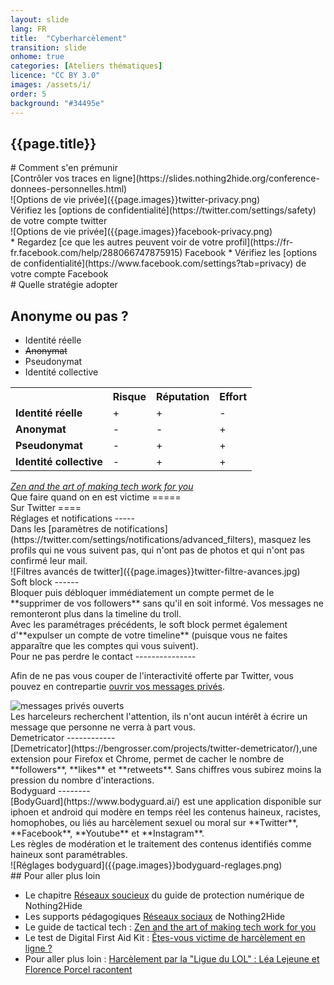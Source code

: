 ```yaml
---
layout: slide
lang: FR
title:  "Cyberharcèlement"
transition: slide
onhome: true
categories: [Ateliers thématiques]
licence: "CC BY 3.0"
images: /assets/i/
order: 5
background: "#34495e"
---
```


<section data-background="{{page.images}}harcelement.jpg">
    <h1>{{page.title}}</h1>
</section>

<section data-background="{{page.background}}">

<section data-markdown>
# Comment s'en prémunir
</section>

<section data-markdown data-background="{{page.background}}">
[Contrôler vos traces en ligne](https://slides.nothing2hide.org/conference-donnees-personnelles.html)
</section>

<section data-markdown data-background="{{page.background}}">
![Options de vie privée]({{page.images}}twitter-privacy.png)
</section>

<section data-markdown data-background="{{page.background}}">
Vérifiez les [options de confidentialité](https://twitter.com/settings/safety) de votre compte twitter
</section>

<section data-markdown data-background="{{page.background}}">
![Options de vie privée]({{page.images}}facebook-privacy.png)
</section>

<section data-markdown data-background="{{page.background}}">
* Regardez [ce que les autres peuvent voir de votre profil](https://fr-fr.facebook.com/help/288066747875915) Facebook
* Vérifiez les [options de confidentialité](https://www.facebook.com/settings?tab=privacy) de votre compte Facebook
</section>

</section>



<section data-background="# {{page.background}}">
<section data-markdown data-background="{{page.background}}">
    # Quelle stratégie adopter
</section>
<section data-background="{{page.background}}">
    <h2>Anonyme ou pas ?</h2>
    <ul>
        <li>Identité réelle</li>
        <li><del>Anonymat</del></li>
        <li>Pseudonymat</li>
        <li>Identité collective</li>
    </ul>
</section>
<section data-background="{{page.background}}">
    <table>
        <tbody><tr>
            <th>
            </th>
            <th><b>Risque</b>
            </th>
            <th><b>Réputation</b>
            </th>
            <th><b>Effort</b>
            </th></tr>
            <tr>
            <td><b>Identité réelle</b>
            </td>
            <td>+
            </td>
            <td>+
            </td>
            <td>-
            </td></tr>
            <tr>
            <td><b>Anonymat</b>
            </td>
            <td>-
            </td>
            <td>-
            </td>
            <td>+
            </td></tr>
            <tr>
            <td><b>Pseudonymat</b>
            </td>
            <td>-
            </td>
            <td>+
            </td>
            <td>+
            </td></tr>
            <tr>
            <td><b>Identité collective</b>
            </td>
            <td>-
            </td>
            <td>+
            </td>
            <td>+
            </td></tr>
        </tbody>
    </table>
    <cite title="source"><a href="https://gendersec.tacticaltech.org/wiki/index.php/Complete_manual#Comparing_strategies">Zen and the art of making tech work for you</a></cite>
</section>
</section>





<section data-background="{{page.background}}">

<section data-background="{{page.background}}" data-markdown>
Que faire quand on en est victime
=====
</section>

<section data-markdown data-background="{{page.images}}twitter-harassment.jpg">
Sur Twitter
====
</section>

<section data-markdown data-background="{{page.background}}">
Réglages et notifications
-----
</section>

<section data-markdown data-background="{{page.background}}">
Dans les [paramètres de notifications](https://twitter.com/settings/notifications/advanced_filters), masquez les profils qui ne vous suivent pas, qui n'ont pas de photos et qui n'ont pas confirmé leur mail.
</section>

<section data-markdown data-background="{{page.background}}">
![Filtres avancés de twitter]({{page.images}}twitter-filtre-avances.jpg)
</section>

<section data-markdown data-background="{{page.background}}">
Soft block
------
</section>

<section data-markdown data-background="{{page.background}}">
Bloquer puis débloquer immédiatement un compte permet de le **supprimer de vos followers** sans qu'il en soit informé. Vos messages ne remonteront plus dans la timeline du troll. 
</section>

<section data-markdown data-background="{{page.background}}">
Avec les paramétrages précédents, le soft block permet également d'**expulser un compte de votre timeline** (puisque vous ne faites apparaître que les comptes qui vous suivent).
</section>

<section data-markdown data-background="{{page.background}}">
Pour ne pas perdre le contact
---------------
</section>

<section data-background="{{page.background}}">
<p>Afin de ne pas vous couper de l'interactivité offerte par Twitter, vous pouvez en contrepartie <a href="https://twitter.com/settings/safety">ouvrir vos messages privés</a>.</p>
</section>

<section data-background="{{page.background}}">
<img src="{{page.images}}twitter-mp.png" alt="messages privés ouverts">
<aside class="notes">Les harceleurs recherchent l'attention, ils n'ont aucun intérêt à  écrire un message que personne ne verra à part vous.</aside>
</section>

<section data-markdown >
Demetricator
------------
</section>

<section data-markdown data-background="{{page.background}}">
[Demetricator](https://bengrosser.com/projects/twitter-demetricator/),une extension pour Firefox et Chrome, permet de cacher le nombre de **followers**, **likes** et **retweets**. Sans chiffres vous subirez moins la pression du nombre d'interactions.
</section>

<section data-markdown data-background="{{page.background}}">
Bodyguard
--------
</section>

<section data-markdown data-background="{{page.background}}">
[BodyGuard](https://www.bodyguard.ai/) est une application disponible sur iphoen et android qui modère en temps réel les contenus haineux, racistes, homophobes, ou liés au harcèlement sexuel ou moral sur **Twitter**, **Facebook**, **Youtube** et **Instagram**.
</section>

<section data-markdown data-background="{{page.background}}">
Les règles de modération et le traitement des contenus identifiés comme haineux sont paramétrables.
</section>

<section data-markdown data-background="{{page.background}}">
![Réglages bodyguard]({{page.images}}bodyguard-reglages.png)
</section>


</section>




<section data-markdown data-background="{{page.background}}">
## Pour aller plus loin

* Le chapitre [Réseaux soucieux](https://wiki.nothing2hide.org/doku.php?id=protectionnumerique:reseauxsociaux#les_reseaux_sociaux) du guide de protection numérique de Nothing2Hide
* Les supports pédagogiques [Réseaux sociaux](https://slides.nothing2hide.org/atelier-reseauxsociaux.html#/) de Nothing2Hide
* Le guide de tactical tech : [Zen and the art of making tech work for you](https://gendersec.tacticaltech.org/wiki/index.php/Complete_manual)
* Le test de Digital First Aid Kit : [Êtes-vous victime de harcèlement en ligne ?](https://www.digitalfirstaid.org/fr/topics/harassed-online/)
* Pour aller plus loin : [Harcèlement par la "Ligue du LOL" : Léa Lejeune et Florence Porcel racontent](https://www.youtube.com/watch?v=hxgJVccvHZQ)
</section>

